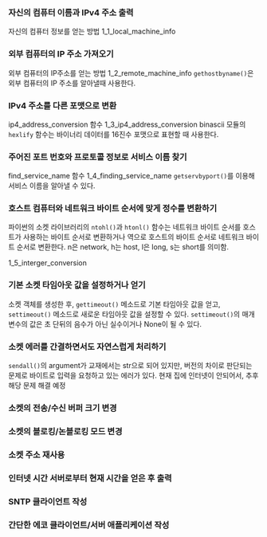 ### 자신의 컴퓨터 이름과 IPv4 주소 출력
자신의 컴퓨터 정보를 얻는 방법
1_1_local_machine_info

### 외부 컴퓨터의 IP 주소 가져오기
외부 컴퓨터의 IP주소를 얻는 방법
1_2_remote_machine_info
`gethostbyname()`은 외부 컴퓨터의 IP 주소를 알아낼때 사용한다.

### IPv4 주소를 다른 포맷으로 변환
ip4_address_conversion 함수
1_3_ip4_address_conversion
binascii 모듈의 `hexlify` 함수는 바이너리 데이터를 16진수 포맷으로 표현할 때 사용한다.

### 주어진 포트 번호와 프로토콜 정보로 서비스 이름 찾기
find_service_name 함수
1_4_finding_service_name
`getservbyport()`를 이용해 서비스 이름을 알아낼 수 있다.

### 호스트 컴퓨터와 네트워크 바이트 순서에 맞게 정수를 변환하기
파이썬의 소켓 라이브러리의 `ntohl()`과 `htonl()` 함수는 네트워크 바이트 순서를 호스트가 사용하는 바이트 순서로 변환하거나 역으로 호스트의 바이트 순서로 네트워크 바이트 순서로 변환한다.
n은 network, h는 host, l은 long, s는 short를 의미함.

1_5_interger_conversion

### 기본 소켓 타임아웃 값을 설정하거나 얻기
소켓 객체를 생성한 후, `gettimeout()` 메소드로 기본 타임아웃 값을 얻고, `settimeout()` 메소드로 새로운 타임아웃 값을 설정할 수 있다.
`settimeout()`의 매개변수의 값은 초 단뒤의 음수가 아닌 실수이거나 None이 될 수 있다.

### 소켓 에러를 간결하면서도 자연스럽게 처리하기
`sendall()`의 argument가 교재에서는 str으로 되어 있지만, 버전의 차이로 판단되는 문제로 바이트로 입력을 요청하고 있는 에러가 있다. 현재 집에 인터넷이 안되어서, 추후 해당 문제 해결 예정

### 소켓의 전송/수신 버퍼 크기 변경

### 소켓의 블로킹/논블로킹 모드 변경

### 소켓 주소 재사용

### 인터넷 시간 서버로부터 현재 시간을 얻은 후 출력

### SNTP 클라이언트 작성

### 간단한 에코 클라이언트/서버 애플리케이션 작성

